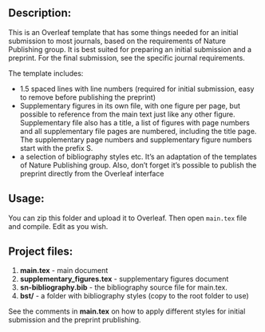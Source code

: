 
## Description:

This is an Overleaf template that has some things needed for an initial submission to most journals, based on the requirements of Nature Publishing group. It is best suited for preparing an initial submission and a preprint. For the final submission, see the specific journal requirements.

The template includes:
- 1.5 spaced lines with line numbers (required for initial submission, easy to remove before publishing the preprint)
- Supplementary figures in its own file, with one figure per page, but possible to reference from the main text just like any other figure. Supplementary file also has a title, a list of figures with page numbers and all supplementary file pages are numbered, including the title page. The supplementary page numbers and supplementary figure numbers start with the prefix S.
- a selection of bibliography styles etc.
It’s an adaptation of the templates of Nature Publishing group. Also, don’t forget it’s possible to publish the preprint directly from the Overleaf interface

## Usage:
You can zip this folder and upload it to Overleaf. Then open `main.tex` file and compile. Edit as you wish.

## Project files:
1. **main.tex** - main document
2. **supplementary_figures.tex** - supplementary figures document
3. **sn-bibliography.bib** - the bibliography source file for main.tex.
4. **bst/** - a folder with bibliography styles (copy to the root folder to use)

See the comments in **main.tex** on how to apply different styles for initial submission and the preprint prublishing.
